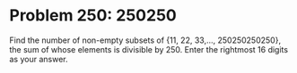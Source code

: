 # Problem 250: 250250
Find the number of non-empty subsets of {11, 22, 33,..., 250250250250},
the sum of whose elements is divisible by 250. Enter the rightmost 16
digits as your answer.

